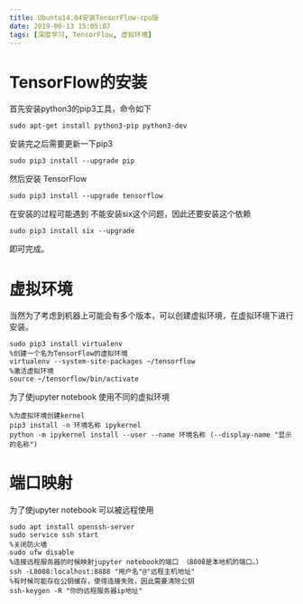 ```yaml
---
title: Ubuntu14.04安装TensorFlow-cpu版
date: 2019-06-13 15:05:07
tags: [深度学习, TensorFlow, 虚拟环境]
---
```


# TensorFlow的安装

首先安装python3的pip3工具，命令如下

```
sudo apt-get install python3-pip python3-dev
```

安装完之后需要更新一下pip3

```
sudo pip3 install --upgrade pip
```

然后安装 TensorFlow

```
sudo pip3 install --upgrade tensorflow
```

在安装的过程可能遇到 不能安装six这个问题，因此还要安装这个依赖

```
sudo pip3 install six --upgrade
```

即可完成。

<!--more-->

# 虚拟环境

当然为了考虑到机器上可能会有多个版本，可以创建虚拟环境，在虚拟环境下进行安装。

```
sudo pip3 install virtualenv
%创建一个名为TensorFlow的虚拟环境
virtualenv --system-site-packages ~/tensorflow
%激活虚拟环境
source ~/tensorflow/bin/activate
```

为了使jupyter notebook 使用不同的虚拟环境

```
%为虚拟环境创建kernel
pip3 install -n 环境名称 ipykernel
python -m ipykernel install --user --name 环境名称 (--display-name "显示的名称")
```

# 端口映射

为了使jupyter notebook 可以被远程使用

```
sudo apt install openssh-server
sudo service ssh start
%关闭防火墙
sudo ufw disable
%连接远程服务器的时候映射jupyter notebook的端口 （8008是本地机的端口。）
ssh -L8008:localhost:8888 "用户名"@"远程主机地址"
%有时候可能存在公钥缓存，使得连接失败，因此需要清除公钥
ssh-keygen -R "你的远程服务器ip地址" 
```


